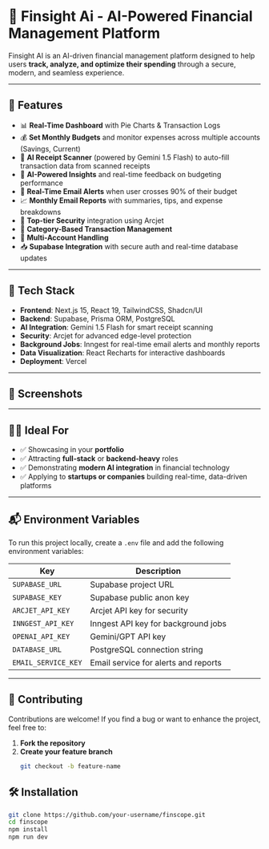 # 💸 Finsight Ai - AI-Powered Financial Management Platform

Finsight AI is an AI-driven financial management platform designed to help users **track, analyze, and optimize their spending** through a secure, modern, and seamless experience.

---

## 🚀 Features

- 📊 **Real-Time Dashboard** with Pie Charts & Transaction Logs
- 💰 **Set Monthly Budgets** and monitor expenses across multiple accounts (Savings, Current)
- 🧾 **AI Receipt Scanner** (powered by Gemini 1.5 Flash) to auto-fill transaction data from scanned receipts
- 🧠 **AI-Powered Insights** and real-time feedback on budgeting performance
- 📧 **Real-Time Email Alerts** when user crosses 90% of their budget
- 📈 **Monthly Email Reports** with summaries, tips, and expense breakdowns
- 🔐 **Top-tier Security** integration using Arcjet
- 🧩 **Category-Based Transaction Management**
- 👥 **Multi-Account Handling**
- 📥 **Supabase Integration** with secure auth and real-time database updates

---

## 🧠 Tech Stack

- **Frontend**: Next.js 15, React 19, TailwindCSS, Shadcn/UI
- **Backend**: Supabase, Prisma ORM, PostgreSQL
- **AI Integration**: Gemini 1.5 Flash for smart receipt scanning
- **Security**: Arcjet for advanced edge-level protection
- **Background Jobs**: Inngest for real-time email alerts and monthly reports
- **Data Visualization**: React Recharts for interactive dashboards
- **Deployment**: Vercel

---

## 📸 Screenshots

> 

---

## 🧑‍💼 Ideal For

- ✅ Showcasing in your **portfolio**
- ✅ Attracting **full-stack** or **backend-heavy** roles
- ✅ Demonstrating **modern AI integration** in financial technology
- ✅ Applying to **startups or companies** building real-time, data-driven platforms

---

## 📬 Environment Variables

To run this project locally, create a `.env` file and add the following environment variables:

| Key                | Description                               |
|--------------------|-------------------------------------------|
| `SUPABASE_URL`     | Supabase project URL                      |
| `SUPABASE_KEY`     | Supabase public anon key                  |
| `ARCJET_API_KEY`   | Arcjet API key for security               |
| `INNGEST_API_KEY`  | Inngest API key for background jobs       |
| `OPENAI_API_KEY`   | Gemini/GPT API key                        |
| `DATABASE_URL`     | PostgreSQL connection string              |
| `EMAIL_SERVICE_KEY`| Email service for alerts and reports      |

---

## 🤝 Contributing

Contributions are welcome! If you find a bug or want to enhance the project, feel free to:

1. **Fork the repository**
2. **Create your feature branch**
   ```bash
   git checkout -b feature-name


## 🛠️ Installation

```bash
git clone https://github.com/your-username/finscope.git
cd finscope
npm install
npm run dev
